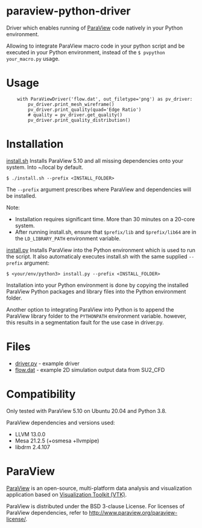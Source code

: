 paraview-python-driver
============
Driver which enables running of [ParaView](http://www.paraview.org) code natively in your Python environment.

Allowing to integrate ParaView macro code in your python script and be executed in your Python environment, instead of the  `$ pvpython your_macro.py` usage.


Usage
=====

```
    with ParaViewDriver('flow.dat', out_filetype='png') as pv_driver:
        pv_driver.print_mesh_wireframe()
        pv_driver.print_quality(quad='Edge Ratio')
        # quality = pv_driver.get_quality()
        pv_driver.print_quality_distribution()
```


Installation
============

[install.sh](install.sh) Installs ParaView 5.10 and all missing dependencies onto your system. Into ~/local by default. 

```
$ ./install.sh --prefix <INSTALL_FOLDER>
```

The `--prefix` argument prescribes where ParaView and dependencies will be installed.

Note: 
- Installation requires significant time. More than 30 minutes on a 20-core system.
- After running install.sh, ensure that `$prefix/lib` and `$prefix/lib64` are in the `LD_LIBRARY_PATH` environment variable.

[install.py](install.py) Installs ParaView into the Python environment which is used to run the script. It also automaticaly executes install.sh with the same supplied `--prefix` argument:

```
$ <your/env/python3> install.py --prefix <INSTALL_FOLDER>
```

Installation into your Python environment is done by copying the installed ParaView Python packages and library files into the Python environment folder. 

Another option to integrating ParaView into Python is to append the ParaView library folder to the `PYTHONPATH` environment variable. however, this results in a segmentation fault for the use case in driver.py.


Files
=========

 - [driver.py](driver.py) - example driver
 - [flow.dat](flow.dat) - example 2D simulation output data from SU2_CFD


Compatibility
=============
Only tested with ParaView 5.10 on Ubuntu 20.04 and Python 3.8. 

ParaView dependencies and versions used:
 - LLVM 13.0.0
 - Mesa 21.2.5 (+osmesa +llvmpipe)
 - libdrm 2.4.107
 

ParaView
========

[ParaView](http://www.paraview.org) is an open-source, multi-platform data analysis and
visualization application based on [Visualization Toolkit (VTK)](http://www.vtk.org).

ParaView is distributed under the BSD 3-clause License. For licenses of ParaView dependencies, refer to
http://www.paraview.org/paraview-license/.